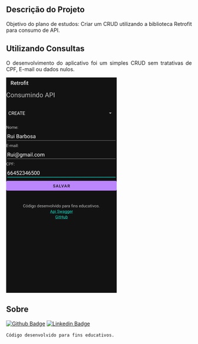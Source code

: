## Descrição do Projeto
<p align="justify"> Objetivo do plano de estudos: Criar um CRUD utilizando a biblioteca Retrofit para consumo de API.
</p>

## Utilizando Consultas

<p align="justify">
O desenvolvimento do aplicativo foi um simples CRUD sem tratativas de CPF, E-mail ou dados nulos.
</p>

<p align="left">
  <img src="https://github.com/barbosahub/ImageRepository/blob/master/PJ-AndroidPersistence_Basic.01/create.jpeg" width="300" alt="Create com retrofit"
  <img src="https://github.com/barbosahub/ImageRepository/blob/master/PJ-AndroidPersistence_Basic.01/read.jpeg" width="300" alt="Read com retrofit"
  <img src="https://github.com/barbosahub/ImageRepository/blob/master/PJ-AndroidPersistence_Basic.01/update.jpeg" width="300" alt="Update com retrofit"
  <img src="https://github.com/barbosahub/ImageRepository/blob/master/PJ-AndroidPersistence_Basic.01/delete.jpeg" width="300" alt="Delete com retrofit"
</p>

## Sobre
[![Github Badge](https://img.shields.io/badge/-Github-000?style=flat-square&logo=Github&logoColor=white&link=https://github.com/barbosahub)](https://github.com/barbosahub)
[![Linkedin Badge](https://img.shields.io/badge/-LinkedIn-blue?style=flat-square&logo=Linkedin&logoColor=white&link=https://www.linkedin.com/in/brui/)](https://www.linkedin.com/in/brui/)

```sh
Código desenvolvido para fins educativos.
```









